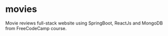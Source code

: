 # movies
Movie reviews full-stack website using SpringBoot, ReactJs and MongoDB from FreeCodeCamp course.
